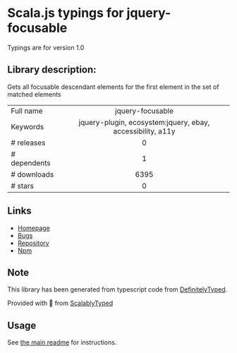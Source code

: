 
# Scala.js typings for jquery-focusable

Typings are for version 1.0

## Library description:
Gets all focusable descendant elements for the first element in the set of matched elements

|                    |                 |
| ------------------ | :-------------: |
| Full name          | jquery-focusable |
| Keywords           | jquery-plugin, ecosystem:jquery, ebay, accessibility, a11y |
| # releases         | 0 |
| # dependents       | 1 |
| # downloads        | 6395 |
| # stars            | 0 |

## Links
- [Homepage](https://github.com/makeup-jquery/jquery-focusable#readme)
- [Bugs](https://github.com/makeup-jquery/jquery-focusable/issues)
- [Repository](https://github.com/makeup-jquery/jquery-focusable)
- [Npm](https://www.npmjs.com/package/jquery-focusable)
    


## Note
This library has been generated from typescript code from [DefinitelyTyped](https://definitelytyped.org).

Provided with :purple_heart: from [ScalablyTyped](https://github.com/oyvindberg/ScalablyTyped)

## Usage
See [the main readme](../../readme.md) for instructions.



